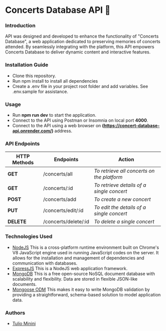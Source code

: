 # Concerts Database API&nbsp;🎸

### Introduction

API was designed and developed to enhance the functionality of "Concerts Database", a web application dedicated to preserving memories of concerts attended. By seamlessly integrating with the platform, this API empowers Concerts Database to deliver dynamic content and interactive features.

### Installation Guide

- Clone this repository.
- Run npm install to install all dependencies
- Create a .env file in your project root folder and add variables. See .env.sample for assistance.

### Usage

- Run **npm run dev** to start the application.
- Connect to the API using Postman or Insomnia on local port **4000**.
- Connect to the API using a web browser on **(https://concert-database-api.onrender.com/)** address.

### API Endpoints

| HTTP Methods | Endpoints            | Action                                     |
| ------------ | -------------------- | ------------------------------------------ |
| **GET**      | /concerts/all        | _To retrieve all concerts on the platform_ |
| **GET**      | /concerts/:id        | _To retrieve details of a single concert_  |
| **POST**     | /concerts/add        | _To create a new concert_                  |
| **PUT**      | /concerts/edit/:id   | _To edit the details of a single concert_  |
| **DELETE**   | /concerts/delete/:id | _To delete a single concert_               |

### Technologies Used

- [NodeJS](https://nodejs.org/) This is a cross-platform runtime environment built on Chrome's V8 JavaScript engine used in running JavaScript codes on the server. It allows for the installation and management of dependencies and communication with databases.
- [ExpressJS](https://www.expresjs.org/) This is a NodeJS web application framework.
- [MongoDB](https://www.mongodb.com/) This is a free open-source NoSQL document database with scalability and flexibility. Data are stored in flexible JSON-like documents.
- [Mongoose ODM](https://mongoosejs.com/) This makes it easy to write MongoDB validation by providing a straightforward, schema-based solution to model application data.

### Authors

- [Tulio Minini](https://tuliominini.com/)
